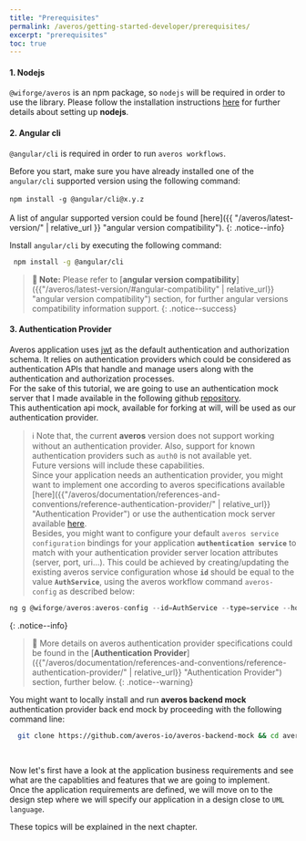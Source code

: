 ```yaml
---
title: "Prerequisites"
permalink: /averos/getting-started-developer/prerequisites/
excerpt: "prerequisites"
toc: true
---
```



#### **1. Nodejs**
   
`@wiforge/averos` is an npm package, so `nodejs` will be required in order to use the library.
Please follow the installation instructions [here](https://nodejs.org/ "Nodejs") for further details about setting up **nodejs**.


#### **2. Angular cli**

 `@angular/cli` is required in order to run `averos workflows`.

Before you start, make sure you have already installed one of the `angular/cli` supported version using the following command:<br/><br/>
`npm install -g @angular/cli@x.y.z` <br/><br/>
A list of angular supported version could be found [here]({{ "/averos/latest-version/" | relative_url }} "angular version compatibility").
{: .notice--info}

 Install `angular/cli` by executing the following command:

 ```bash
  npm install -g @angular/cli
 ```

 >**🚩 Note:** Please refer to [**angular version compatibility**]({{"/averos/latest-version/#angular-compatibility" | relative_url}} "angular version compatibility") section, for further angular versions compatibility information support.
 {: .notice--success}

#### **3. Authentication Provider**

Averos application uses [jwt](https://jwt.io "JSON Web Token") as the default authentication and authorization schema. It relies on authentication providers which could be considered as authentication APIs that handle and manage users along with the authentication and authorization processes. <br/>
For the sake of this tutorial, we are going to use an authentication mock server that I made available in the following github [repository](https://github.com/averos-io/averos-backend-mock "Averos Backend Mock").<br/>
This authentication api mock, available for forking at will, will be used as our authentication provider. 

>ℹ️ Note that, the current **averos** version does not support working without an authentication provider. Also, support for known authentication providers such as `auth0` is not available yet. <br/> Future versions will include these capabilities.<br/>
Since your application needs an authentication provider, you might want to implement one according to averos specifications available [here]({{"/averos/documentation/references-and-conventions/reference-authentication-provider/" | relative_url}} "Authentication Provider") or use the authentication mock server available [here](https://github.com/averos-io/averos-backend-mock "Averos Backend Mock"). <br/>
Besides, you might want to configure your default `averos service configuration` bindings for your application **`authentication service`** to match with your authentication provider server location attributes (server, port, uri...). This could be achieved by creating/updating the existing averos service configuration whose **`id`** should be equal to the value **`AuthService`**, using the averos workflow command `averos-config` as described below:
```js
ng g @wiforge/averos:averos-config --id=AuthService --type=service --host=[your-auth-server-address] --port=[our-auth-server-port] --protocol=[our-auth-server-protocol] --endpoint=[your-auth-api-uri]
```
{: .notice--info}


>🚩 More details on averos authentication provider specifications could be found in the [**Authentication Provider**]({{"/averos/documentation/references-and-conventions/reference-authentication-provider/" | relative_url}} "Authentication Provider") section, further below.
{: .notice--warning}

You might want to locally install and run **averos backend mock** authentication provider back end mock by proceeding with the following command line:

```bash
  git clone https://github.com/averos-io/averos-backend-mock && cd averos-backend-mock && npm install && npm start
 ```
<br/>

Now let's first have a look at the application business requirements and see what are the capablities and features that we are going to implement. <br/>
Once the application requirements are defined, we will move on to the design step where we will specify our application in a design close to `UML language`. <br/> 

These topics will be explained in the next chapter.
